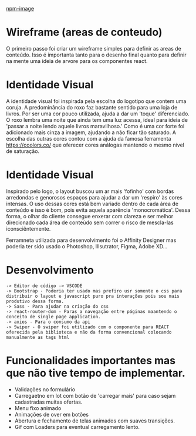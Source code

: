 [npm-image]

[npm-image]: http://muriloflesch.com/imagens/home.png

# Wireframe (areas de conteudo)

O primeiro passo foi criar um wireframe simples para definir as areas de conteúdo. Isso é importanta tanto para o desenho final quanto para definir na mente uma ideia de arvore para os componentes react.

# Identidade Visual

A identidade visual foi inspirada pela escolha do logotipo que contem uma coruja. A predominância do roxo faz bastante sentido para uma loja de livros. Por ser uma cor pouco utilizada, ajuda a dar um 'toque' diferenciado. O roxo lembra uma noite que ainda tem uma luz acessa, ideal para ideia de 'passar a noite lendo aquele livros maravilhoso.' Como é uma cor forte foi adicionado mais cinza a imagem, ajudando a não ficar tão saturado. A escolha das outras cores contou com a ajuda da famosa ferramenta https://coolors.co/
que oferecer cores análogas mantendo o mesmo nível de saturação.

# Identidade Visual

Inspirado pelo logo, o layout buscou um ar mais 'fofinho' com bordas arredondas e genorosos espaços para ajudar a dar um 'respiro' às cores intensas.  O uso dessas cores está bem variado dentro de cada área de conteúdo e isso é bom, pois evita aquela aparência 'monocromática'. Dessa forma, o olhar do cliente consegue enxerar com clareza e ser melhor direcionado cada área de conteúdo sem correr o risco de mescla-las iconsciêntemente.

 Ferramneta utilizada para desenvolvimento foi o Affinity Designer mas poderia ter sido usado o Photoshop, Illsutrator, Figma, Adobe XD...


# Desenvolvimento
    -> Editor de código -> VSCODE
    -> Bootstrap - Poderia ter usado mas prefiro usr somente o css para distribuir o layout e javascript puro pra interações pois sou mais produtivo dessa forma.
    -> Sass - Para ajudar na criação do css
    -> react-router-dom - Paras a navegação entre páginas maantendo o conceito de single page application.
    -> axios - Para o consumo da api
    -> Swiper - O swiper foi utilizado com o componente para REACT oferecida pela biblioteca e não da forma convencional colocando manualmente as tags html
    

# Funcionalidades importantes mas que não tive tempo de implementar.

- Validações no formulário
- Carregaetno em lot com botão de 'carregar mais' para caso sejam cadastradas muitas ofertas.
- Menu fixo animado
- Animações de over em botões
- Abertura e fechamento de telas animados com suaves transições.
- Gif com Loaders para eventual carregamento lento. 

